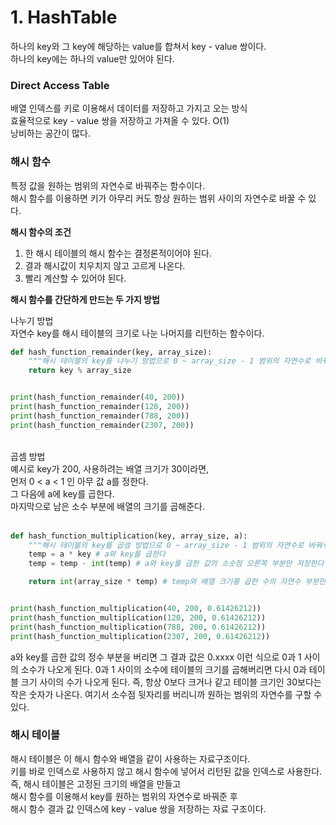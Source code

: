 # 1. HashTable

하나의 key와 그 key에 해당하는 value를 합쳐서 key - value 쌍이다. <br>
하나의 key에는 하나의 value만 있어야 된다.

### Direct Access Table <br>

배열 인덱스를 키로 이용해서 데이터를 저장하고 가지고 오는 방식 <br>
효율적으로 key - value 쌍을 저장하고 가져올 수 있다. O(1) <br>
낭비하는 공간이 많다.

### 해시 함수 <br>

특정 값을 원하는 범위의 자연수로 바꿔주는 함수이다. <br>
해시 함수를 이용하면 키가 아무리 커도 항상 원하는 범위 사이의 자연수로 바꿀 수 있다. <br>

**해시 함수의 조건** <br>

1. 한 해시 테이블의 해시 함수는 결정론적이어야 된다.
2. 결과 해시값이 치우치지 않고 고르게 나온다.
3. 빨리 계산할 수 있어야 된다.

**해시 함수를 간단하게 만드는 두 가지 방법** <br>

나누기 방법 <br>
자연수 key를 해시 테이블의 크기로 나눈 나머지를 리턴하는 함수이다. <br>

```python
def hash_function_remainder(key, array_size):
    """해시 테이블의 key를 나누기 방법으로 0 ~ array_size - 1 범위의 자연수로 바꿔주는 함수"""
    return key % array_size


print(hash_function_remainder(40, 200))
print(hash_function_remainder(120, 200))
print(hash_function_remainder(788, 200))
print(hash_function_remainder(2307, 200))
```

<br>
곱셈 방법 <br>
예시로 key가 200, 사용하려는 배열 크기가 30이라면, <br>
먼저 0 < a < 1 인 아무 값 a를 정한다. <br>
그 다음에 a에 key를 곱한다. <br>
마지막으로 남은 소수 부분에 배열의 크기를 곱해준다.
<br><br>

```python
def hash_function_multiplication(key, array_size, a):
    """해시 테이블의 key를 곱셈 방법으로 0 ~ array_size - 1 범위의 자연수로 바꿔주는 함수"""
    temp = a * key # a와 key를 곱한다
    temp = temp - int(temp) # a와 key를 곱한 값의 소숫점 오른쪽 부분만 저장한다

    return int(array_size * temp) # temp와 배열 크기를 곱한 수의 자연수 부분만 리턴한다


print(hash_function_multiplication(40, 200, 0.61426212))
print(hash_function_multiplication(120, 200, 0.61426212))
print(hash_function_multiplication(788, 200, 0.61426212))
print(hash_function_multiplication(2307, 200, 0.61426212))
```

a와 key를 곱한 값의 정수 부분을 버리면 그 결과 값은 0.xxxx 이런 식으로 0과 1 사이의 소수가 나오게 된다. 0과 1 사이의 소수에 테이블의 크기를 곱해버리면 다시 0과 테이블 크기 사이의 수가 나오게 된다. 즉, 항상 0보다 크거나 같고 테이블 크기인 30보다는 작은 숫자가 나온다. 여기서 소수점 뒷자리를 버리니까 원하는 범위의 자연수를 구할 수 있다.
<br>

### 해시 테이블 <br>

해시 테이블은 이 해시 함수와 배열을 같이 사용하는 자료구조이다. <br>
키를 바로 인덱스로 사용하지 않고 해시 함수에 넣어서 리턴된 값을 인덱스로 사용한다. <br>
즉, 해시 테이블은 고정된 크기의 배열을 만들고 <br>
해시 함수를 이용해서 key를 원하는 범위의 자연수로 바꿔준 후 <br>
해시 함수 결과 값 인덱스에 key - value 쌍을 저장하는 자료 구조이다.
